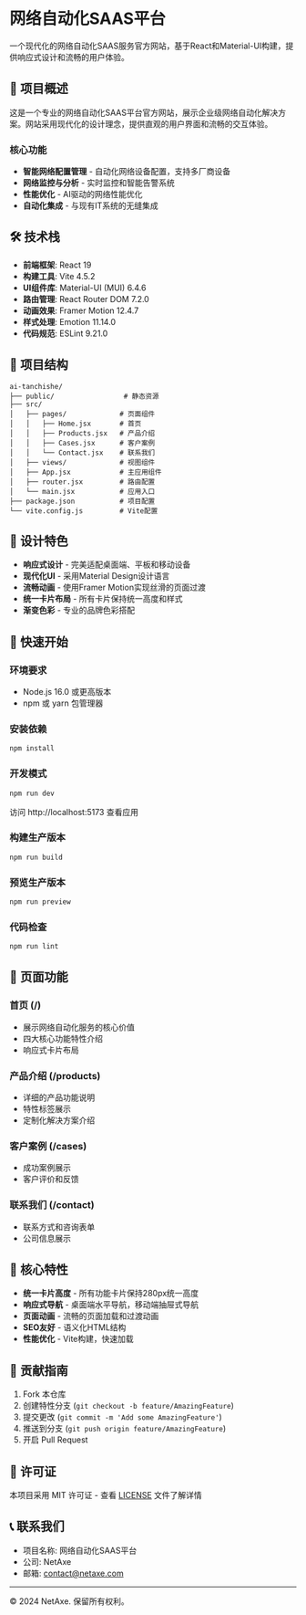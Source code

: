 # 网络自动化SAAS平台

一个现代化的网络自动化SAAS服务官方网站，基于React和Material-UI构建，提供响应式设计和流畅的用户体验。

## 🚀 项目概述

这是一个专业的网络自动化SAAS平台官方网站，展示企业级网络自动化解决方案。网站采用现代化的设计理念，提供直观的用户界面和流畅的交互体验。

### 核心功能
- **智能网络配置管理** - 自动化网络设备配置，支持多厂商设备
- **网络监控与分析** - 实时监控和智能告警系统  
- **性能优化** - AI驱动的网络性能优化
- **自动化集成** - 与现有IT系统的无缝集成

## 🛠️ 技术栈

- **前端框架**: React 19
- **构建工具**: Vite 4.5.2
- **UI组件库**: Material-UI (MUI) 6.4.6
- **路由管理**: React Router DOM 7.2.0
- **动画效果**: Framer Motion 12.4.7
- **样式处理**: Emotion 11.14.0
- **代码规范**: ESLint 9.21.0

## 📁 项目结构

```
ai-tanchishe/
├── public/                 # 静态资源
├── src/
│   ├── pages/             # 页面组件
│   │   ├── Home.jsx       # 首页
│   │   ├── Products.jsx   # 产品介绍
│   │   ├── Cases.jsx      # 客户案例
│   │   └── Contact.jsx    # 联系我们
│   ├── views/             # 视图组件
│   ├── App.jsx            # 主应用组件
│   ├── router.jsx         # 路由配置
│   └── main.jsx           # 应用入口
├── package.json           # 项目配置
└── vite.config.js         # Vite配置
```

## 🎨 设计特色

- **响应式设计** - 完美适配桌面端、平板和移动设备
- **现代化UI** - 采用Material Design设计语言
- **流畅动画** - 使用Framer Motion实现丝滑的页面过渡
- **统一卡片布局** - 所有卡片保持统一高度和样式
- **渐变色彩** - 专业的品牌色彩搭配

## 🚀 快速开始

### 环境要求
- Node.js 16.0 或更高版本
- npm 或 yarn 包管理器

### 安装依赖
```bash
npm install
```

### 开发模式
```bash
npm run dev
```
访问 http://localhost:5173 查看应用

### 构建生产版本
```bash
npm run build
```

### 预览生产版本
```bash
npm run preview
```

### 代码检查
```bash
npm run lint
```

## 📱 页面功能

### 首页 (/)
- 展示网络自动化服务的核心价值
- 四大核心功能特性介绍
- 响应式卡片布局

### 产品介绍 (/products)
- 详细的产品功能说明
- 特性标签展示
- 定制化解决方案介绍

### 客户案例 (/cases)
- 成功案例展示
- 客户评价和反馈

### 联系我们 (/contact)
- 联系方式和咨询表单
- 公司信息展示

## 🎯 核心特性

- **统一卡片高度** - 所有功能卡片保持280px统一高度
- **响应式导航** - 桌面端水平导航，移动端抽屉式导航
- **页面动画** - 流畅的页面加载和过渡动画
- **SEO友好** - 语义化HTML结构
- **性能优化** - Vite构建，快速加载

## 🤝 贡献指南

1. Fork 本仓库
2. 创建特性分支 (`git checkout -b feature/AmazingFeature`)
3. 提交更改 (`git commit -m 'Add some AmazingFeature'`)
4. 推送到分支 (`git push origin feature/AmazingFeature`)
5. 开启 Pull Request

## 📄 许可证

本项目采用 MIT 许可证 - 查看 [LICENSE](LICENSE) 文件了解详情

## 📞 联系我们

- 项目名称: 网络自动化SAAS平台
- 公司: NetAxe
- 邮箱: contact@netaxe.com

---

© 2024 NetAxe. 保留所有权利。
